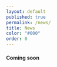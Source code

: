 ```yaml
---
layout: default
published: true
permalink: /news/
title: News
color: "#000"
order: 0
---
```


#### Coming soon

<!-- <article>
<h4> Latest @SFMusicAlliance tweets </h4>
<script src="https://snapwidget.com/js/snapwidget.js"></script>
<iframe src="https://snapwidget.com/embed/238774" class="snapwidget-widget" allowTransparency="true" frameborder="0" scrolling="no" style="border:none; overflow:hidden; width:100%; "></iframe>
</article>

{% for n in site.news  reversed %}
<article>
  <h4> {{ n.title }} </h4>
  <date>{{ n.date | date: '%B %d, %Y' }}</date>
  {{ n.content }}
</article>
{% endfor %}

 -->
